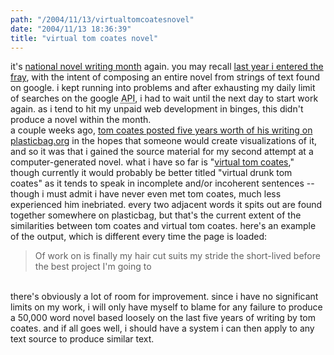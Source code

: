 ```yaml
---
path: "/2004/11/13/virtualtomcoatesnovel" 
date: "2004/11/13 18:36:39" 
title: "virtual tom coates novel" 
---
```

it's <a href="http://www.nanowrimo.org/">national novel writing month</a> again. you may recall <a href="http://weblog.randomchaos.com/index.php?date=2003-10-31&amp;title=my+first+novel">last year i entered the fray</a>, with the intent of composing an entire novel from strings of text found on google. i kept running into problems and after exhausting my daily limit of searches on the google <abbr title="application programming interface">API</abbr>, i had to wait until the next day to start work again. as i tend to hit my unpaid web development in binges, this didn't produce a novel within the month.<br>a couple weeks ago, <a href="http://www.plasticbag.org/archives/2004/10/five_years_of_weblog_data_to_rip_apart_as_you_please.shtml">tom coates posted five years worth of his writing on plasticbag.org</a> in the hopes that someone would create visualizations of it, and so it was that i gained the source material for my second attempt at a computer-generated novel. what i have so far is "<a href="http://www.randomchaos.com/language/virtual_tom_coates.php">virtual tom coates</a>," though currently it would probably be better titled "virtual drunk tom coates" as it tends to speak in incomplete and/or incoherent sentences -- though i must admit i have never even met tom coates, much less experienced him inebriated. every two adjacent words it spits out are found together somewhere on plasticbag, but that's the current extent of the similarities between tom coates and virtual tom coates. here's an example of the output, which is different every time the page is loaded:<br><blockquote>Of work on is finally my hair cut suits my stride the short-lived before the best project I'm going to</blockquote><br>there's obviously a lot of room for improvement. since i have no significant limits on my work, i will only have myself to blame for any failure to produce a 50,000 word novel based loosely on the last five years of writing by tom coates. and if all goes well, i should have a system i can then apply to any text source to produce similar text.